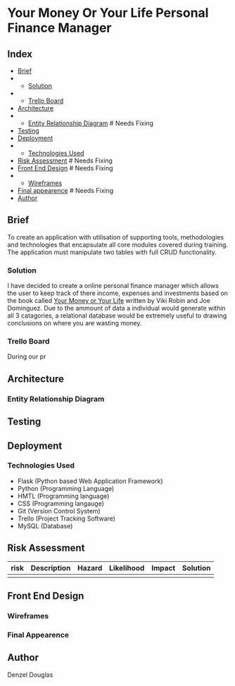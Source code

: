 # Your Money Or Your Life Personal Finance Manager

## Index
* [Brief](https://github.com/Denzaaaaal/SFIA1/blob/developer/README.md#brief)
* * [Solution](https://github.com/Denzaaaaal/SFIA1/blob/developer/README.md#solution)
* * [Trello Board](https://github.com/Denzaaaaal/SFIA1/blob/developer/README.md#Trello)
* [Architecture](https://github.com/Denzaaaaal/SFIA1/blob/developer/README.md#architecture)
* *  [Entity Relationship Diagram](https://github.com/Denzaaaaal/SFIA1/blob/developer/README.md) # Needs Fixing
* [Testing](https://github.com/Denzaaaaal/SFIA1/blob/developer/README.md#Testing)
* [Deployment](https://github.com/Denzaaaaal/SFIA1/blob/developer/README.md#Deployment)
* * [Technologies Used](https://github.com/Denzaaaaal/SFIA1/blob/developer/README.md#Technologies)
* [Risk Assessment](https://github.com/Denzaaaaal/SFIA1/blob/developer/README.md#br) # Needs Fixing
* [Front End Design](https://github.com/Denzaaaaal/SFIA1/blob/developer/README.md) # Needs Fixing
* * [Wireframes](https://github.com/Denzaaaaal/SFIA1/blob/developer/README.md#Wireframes)
* [Final appearence](https://github.com/Denzaaaaal/SFIA1/blob/developer/README.md#Final-appearence) # Needs Fixing
* [Author](https://github.com/Denzaaaaal/SFIA1/blob/developer/README.md#Author)

## Brief
To create an application with utilisation of supporting tools, methodologies and technologies that encapsulate all core modules covered during training. The application must manipulate two tables with full CRUD functionality.

### Solution
I have decided to create a online personal finance manager which allows the user to keep track of there income, expenses and investments based on the book called [Your Money or Your Life](https://www.amazon.co.uk/Transforming-Relationship-Achieving-Financial-Independence/dp/0143115766) written by Viki Robin and Joe Dominguez. Due to the ammount of data a individual would generate within all 3 catagories, a relational database would be extremely useful to drawing conclusions on where you are wasting money. 

### Trello Board
During our pr


## Architecture

### Entity Relationship Diagram


## Testing


## Deployment

### Technologies Used
* Flask (Python based Web Application Framework)
* Python (Programming Language)
* HMTL (Programming language)
* CSS (Programming langauge)
* Git (Version Control System)
* Trello (Project Tracking Software)
* MySQL (Database)

## Risk Assessment
| risk |  Description | Hazard | Likelihood | Impact | Solution | 
|------|--------------|--------|------------|--------|----------|
|      |              |        |            |        |          |

## Front End Design

### Wireframes

### Final Appearence


## Author
Denzel Douglas